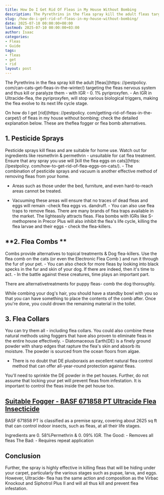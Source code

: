 ```yaml
---
title: How Do I Get Rid Of Fleas in My House Without Bombing
description: The Pyrethrins in the flea spray kill the adult fleas targeting the fleas nervous system and thus kill or paralyze them - with IGR - 0.1 pyriproxyfen. - An...
slug: /how-do-i-get-rid-of-fleas-in-my-house-without-bombing/
date: 2025-07-10 00:00:00+00:00
lastmod: 2025-07-10 00:00:00+03:00
author: Isaac
categories:
- Fleas
- Guide
tags:
- fleas
- get
- rid
layout: post
---
```


The Pyrethrins in the flea spray kill the adult [fleas](https: //pestpolicy. com/can-cats-get-fleas-in-the-winter/) targeting the fleas nervous system and thus kill or paralyze them - with IGR - 0. 1% pyriproxyfen. - An IGR in Ultracide-flea, the pyriproxyfen, will stop various biological triggers, making the flea evolve to its next life cycle stage.

On how do I get [rid](https: //pestpolicy. com/getting-rid-of-fleas-in-the-carpet/) of fleas in my house without bombing; check the detailed explanation below. These are theflea fogger or flea bomb alternatives.

##  **1. Pesticide Sprays**

Pesticide sprays kill fleas and are suitable for home use. Watch out for ingredients like resmethrin & permethrin - unsuitable for cat flea treatment. Ensure that any spray you use will [kill the flea eggs on cats](https: //pestpolicy. com/how-to-get-rid-of-flea-eggs-on-cats/). - The combination of pesticide sprays and vacuum is another effective method of removing fleas from your home.

- Areas such as those under the bed, furniture, and even hard-to-reach areas cannot be treated.

- Vacuuming these areas will ensure that no traces of dead fleas and eggs will remain -check flea eggs vs. dandruff. - You can also use flea traps to remove fleas. There are many brands of flea traps available in the market. The lighteasily attracts fleas. Flea bombs with IGRs like S-methoprene in Precor Plus will also inhibit the flea's life cycle, killing the flea larvae and their eggs - check the flea-killers.

##  **2. Flea Combs **

Combs provide alternatives to topical treatments & Dog flea-killers. Use the flea comb on the cats (or even the Electronic Flea Comb ) and run it through the fur of your pet. - You can also check for more fleas by looking into black specks in the fur and skin of your dog. If there are indeed, then it's time to act. - In the battle against these creatures, time plays an important part.

There are alternativetreatments for puppy fleas- comb the dog thoroughly.

While combing your dog's hair, you should have a standby bowl with you so that you can have something to place the contents of the comb after. Once you're done, you could drown the remaining material in the toilet.

##  **3. Flea Collars**

You can try them all - including flea collars. You could also combine these natural methods using foggers that have also proven to eliminate fleas in the entire house effectively. - Diatomaceous Earth(DE) is a finely ground powder with sharp edges that rapture the flea's skin and absorb its moisture. The powder is sourced from the ocean floors from algae.

- There is no doubt that DE plusboraxis an excellent natural flea control method that can offer all-year-round protection against fleas.

You'll need to sprinkle the DE powder in the pet houses. Further, do not assume that locking your pet will prevent fleas from infestation. It is important to control the fleas inside the pet house too.

##  [Suitable Fogger - BASF 671858 PT Ultracide Flea Insecticide](https://www.amazon.com/dp/B002QS0WDO/?tag=p-policy-20)

BASF 671858 PT is classified as a premise spray, covering about 2625 sq ft that can control indoor insects, such as fleas, at all their life stages.

Ingredients are 0. 58%Permethrin & 0. 09% IGR. The Good: - Removes all fleas The Bad: - Requires repeat application

##  Conclusion

Further, the spray is highly effective in killing fleas that will be hiding under your carpet, particularly the various stages such as pupae, larva, and eggs. However, Ultracide- flea has the same action and composition as the Virbac Knockout and Siphotrol Plus II and will all thus kill and prevent flea infestation.
